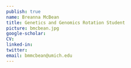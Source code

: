 ```yaml
---
publish: true
name: Breanna McBean
title: Genetics and Genomics Rotation Student
picture: bmcbean.jpg
google-scholar: 
CV:
linked-in: 
twitter:
email: bmmcbean@umich.edu
---
```


